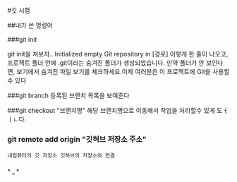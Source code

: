 #깃 시험

##내가 쓴 명령어

###git init

git init을 쳐보자.. Initialized empty Git repository in [경로] 이렇게 한 줄이 나오고, 프로젝트 폴더 안에 .git이라는 숨겨진 폴더가 생성되었습니다. 만약 폴더가 안 보인다면, 보기에서 숨겨진 파일 보기를 체크하세요.이제 여러분은 이 프로젝트에 Git을 사용할 수 있다

###git branch
	등록된 브랜치 목록을 보여준다

###git checkout "브랜치명"
	해당 브랜치명으로 이동해서 작업을 처리할수 있게 도ㅓㅣㄴ다.

### git remote add origin "깃허브 저장소 주소"
	내컴퓨터의 깃 저장소 깃허브의 저장소와 연결 

#### ^ _ ^ 

